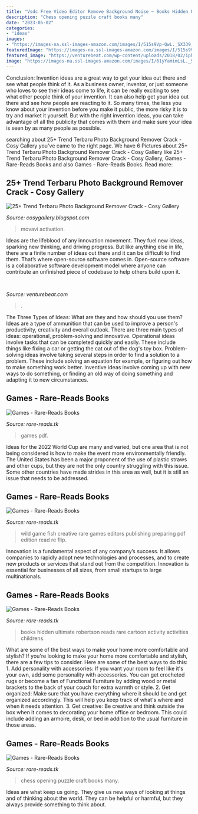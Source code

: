 ```yaml
---
title: "Vsdc Free Video Editor Remove Background Noise ~ Books Hidden Ultimate Robertson Reads Rare Cartoon Activity Activities Childrens"
description: "Chess opening puzzle craft books many"
date: "2023-05-02"
categories:
- "ideas"
images:
- "https://images-na.ssl-images-amazon.com/images/I/515s9Vp-QwL._SX339_BO1,204,203,200_.jpg"
featuredImage: "https://images-na.ssl-images-amazon.com/images/I/515s9Vp-QwL._SX339_BO1,204,203,200_.jpg"
featured_image: "https://venturebeat.com/wp-content/uploads/2018/02/iphone_x_plus_digitizer.jpg?w=499"
image: "https://images-na.ssl-images-amazon.com/images/I/61yYamimLsL._SX386_BO1,204,203,200_.jpg"
---
```



Conclusion: Invention ideas are a great way to get your idea out there and see what people think of it.
As a business owner, inventor, or just someone who loves to see their ideas come to life, it can be really exciting to see what other people think of your invention. It can also help get your idea out there and see how people are reacting to it. So many times, the less you know about your invention before you make it public, the more risky it is to try and market it yourself. But with the right invention ideas, you can take advantage of all the publicity that comes with them and make sure your idea is seen by as many people as possible.

	

		
searching about 25+ Trend Terbaru Photo Background Remover Crack - Cosy Gallery you've came to the right page. We have 6 Pictures about 25+ Trend Terbaru Photo Background Remover Crack - Cosy Gallery like 25+ Trend Terbaru Photo Background Remover Crack - Cosy Gallery, Games - Rare-Reads Books and also Games - Rare-Reads Books. Read more:
		
    
## 25+ Trend Terbaru Photo Background Remover Crack - Cosy Gallery

<img loading=lazy src="https://idmcrack.org/wp-content/uploads/2018/12/Movavi-Video-Editor-15.0.1-Crack-Activation-key-Latest.jpg" onerror="this.onerror=null;this.src='https://tse4.mm.bing.net/th?id=OIP.1MWIqfvOXYkiG_onUo4ZbwHaEC&amp;pid=15.1';" alt="25+ Trend Terbaru Photo Background Remover Crack - Cosy Gallery">

_Source: cosygallery.blogspot.com_

>movavi activation. 

	

Ideas are the lifeblood of any innovation movement. They fuel new ideas, sparking new thinking, and driving progress. But like anything else in life, there are a finite number of ideas out there and it can be difficult to find them. That’s where open-source software comes in. Open-source software is a collaborative software development model where anyone can contribute an unfinished piece of codebase to help others build upon it.

    
## 

<img loading=lazy src="https://venturebeat.com/wp-content/uploads/2018/02/iphone_x_plus_digitizer.jpg?w=499" onerror="this.onerror=null;this.src='https://tse3.mm.bing.net/th?id=OIP.R3A-roaQ30_whC-sdJRS2QHaI7&amp;pid=15.1';" alt="">

_Source: venturebeat.com_

>. 

	

The Three Types of Ideas: What are they and how should you use them?
Ideas are a type of ammunition that can be used to improve a person's productivity, creativity and overall outlook. There are three main types of ideas: operational, problem-solving and innovative.
Operational ideas involve tasks that can be completed quickly and easily. These include things like fixing a car or getting the cat out of the dog's toy box. Problem-solving ideas involve taking several steps in order to find a solution to a problem. These include solving an equation for example, or figuring out how to make something work better. Inventive ideas involve coming up with new ways to do something, or finding an old way of doing something and adapting it to new circumstances.

    
## Games - Rare-Reads Books

<img loading=lazy src="https://images-na.ssl-images-amazon.com/images/I/41z0vvrBKgL._SX404_BO1,204,203,200_.jpg" onerror="this.onerror=null;this.src='https://tse3.mm.bing.net/th?id=OIP.oXP7ZCyai994fskCjCOzrgAAAA&amp;pid=15.1';" alt="Games - Rare-Reads Books">

_Source: rare-reads.tk_

>games pdf. 

	

Ideas for the 2022 World Cup are many and varied, but one area that is not being considered is how to make the event more environmentally friendly. The United States has been a major proponent of the use of plastic straws and other cups, but they are not the only country struggling with this issue. Some other countries have made strides in this area as well, but it is still an issue that needs to be addressed.

    
## Games - Rare-Reads Books

<img loading=lazy src="https://images-na.ssl-images-amazon.com/images/I/51%2B0Ed-3KdL._SX385_BO1,204,203,200_.jpg" onerror="this.onerror=null;this.src='https://tse1.mm.bing.net/th?id=OIP.qpjIEDRwJqmeHNInn55HcAAAAA&amp;pid=15.1';" alt="Games - Rare-Reads Books">

_Source: rare-reads.tk_

>wild game fish creative rare games editors publishing preparing pdf edition read re flip. 

	

Innovation is a fundamental aspect of any company’s success. It allows companies to rapidly adopt new technologies and processes, and to create new products or services that stand out from the competition. Innovation is essential for businesses of all sizes, from small startups to large multinationals.

    
## Games - Rare-Reads Books

<img loading=lazy src="https://images-na.ssl-images-amazon.com/images/I/61yYamimLsL._SX386_BO1,204,203,200_.jpg" onerror="this.onerror=null;this.src='https://tse2.mm.bing.net/th?id=OIP.Se9ILGjrYYIGQ-ERVh0_TwAAAA&amp;pid=15.1';" alt="Games - Rare-Reads Books">

_Source: rare-reads.tk_

>books hidden ultimate robertson reads rare cartoon activity activities childrens. 

	

What are some of the best ways to make your home more comfortable and stylish?
If you're looking to make your home more comfortable and stylish, there are a few tips to consider. Here are some of the best ways to do this: 1. Add personality with accessories: If you want your room to feel like it's your own, add some personality with accessories. You can get crocheted rugs or become a fan of Functional Furniture by adding wood or metal brackets to the back of your couch for extra warmth or style. 2. Get organized: Make sure that you have everything where it should be and get organized accordingly. This will help you keep track of what's where and when it needs attention. 3. Get creative: Be creative and think outside the box when it comes to decorating your home office or bedroom. This could include adding an armoire, desk, or bed in addition to the usual furniture in those areas. 
    
## Games - Rare-Reads Books

<img loading=lazy src="https://images-na.ssl-images-amazon.com/images/I/515s9Vp-QwL._SX339_BO1,204,203,200_.jpg" onerror="this.onerror=null;this.src='https://tse1.mm.bing.net/th?id=OIP.jwQ5zsmbSyKyskbUM2I1yAAAAA&amp;pid=15.1';" alt="Games - Rare-Reads Books">

_Source: rare-reads.tk_

>chess opening puzzle craft books many. 

	

Ideas are what keep us going. They give us new ways of looking at things and of thinking about the world. They can be helpful or harmful, but they always provide something to think about.

